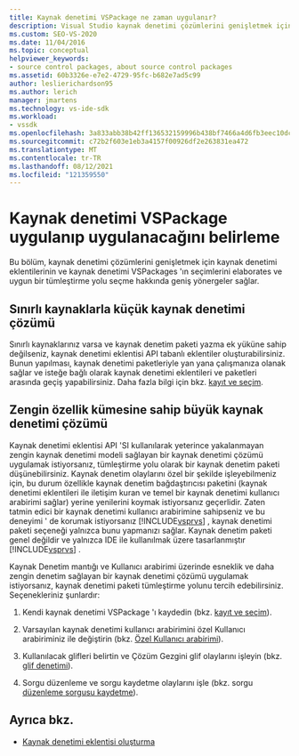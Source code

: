 ```yaml
---
title: Kaynak denetimi VSPackage ne zaman uygulanır?
description: Visual Studio kaynak denetimi çözümlerini genişletmek için kullanılabilen kaynak denetimi eklentilerinin ve kaynak denetimi vspackages seçeneklerinin seçimleri hakkında bilgi edinin.
ms.custom: SEO-VS-2020
ms.date: 11/04/2016
ms.topic: conceptual
helpviewer_keywords:
- source control packages, about source control packages
ms.assetid: 60b3326e-e7e2-4729-95fc-b682e7ad5c99
author: leslierichardson95
ms.author: lerich
manager: jmartens
ms.technology: vs-ide-sdk
ms.workload:
- vssdk
ms.openlocfilehash: 3a833abb38b42ff136532159996b438bf7466a4d6fb3eec10dcdab14eda3e8c9
ms.sourcegitcommit: c72b2f603e1eb3a4157f00926df2e263831ea472
ms.translationtype: MT
ms.contentlocale: tr-TR
ms.lasthandoff: 08/12/2021
ms.locfileid: "121359550"
---
```

# <a name="determine-whether-to-implement-a-source-control-vspackage"></a>Kaynak denetimi VSPackage uygulanıp uygulanacağını belirleme

Bu bölüm, kaynak denetimi çözümlerini genişletmek için kaynak denetimi eklentilerinin ve kaynak denetimi VSPackages 'ın seçimlerini elaborates ve uygun bir tümleştirme yolu seçme hakkında geniş yönergeler sağlar.

## <a name="small-source-control-solution-with-limited-resources"></a>Sınırlı kaynaklarla küçük kaynak denetimi çözümü

 Sınırlı kaynaklarınız varsa ve kaynak denetim paketi yazma ek yüküne sahip değilseniz, kaynak denetimi eklentisi API tabanlı eklentiler oluşturabilirsiniz. Bunun yapılması, kaynak denetimi paketleriyle yan yana çalışmanıza olanak sağlar ve isteğe bağlı olarak kaynak denetimi eklentileri ve paketleri arasında geçiş yapabilirsiniz. Daha fazla bilgi için bkz. [kayıt ve seçim](../../extensibility/internals/registration-and-selection-source-control-vspackage.md).

## <a name="large-source-control-solution-with-a-rich-feature-set"></a>Zengin özellik kümesine sahip büyük kaynak denetimi çözümü

 Kaynak denetimi eklentisi API 'SI kullanılarak yeterince yakalanmayan zengin kaynak denetimi modeli sağlayan bir kaynak denetimi çözümü uygulamak istiyorsanız, tümleştirme yolu olarak bir kaynak denetim paketi düşünebilirsiniz. Kaynak denetim olaylarını özel bir şekilde işleyebilmeniz için, bu durum özellikle kaynak denetim bağdaştırıcısı paketini (kaynak denetimi eklentileri ile iletişim kuran ve temel bir kaynak denetimi kullanıcı arabirimi sağlar) yerine yenilerini koymak istiyorsanız geçerlidir. Zaten tatmin edici bir kaynak denetimi kullanıcı arabirimine sahipseniz ve bu deneyimi ' de korumak istiyorsanız [!INCLUDE[vsprvs](../../code-quality/includes/vsprvs_md.md)] , kaynak denetimi paketi seçeneği yalnızca bunu yapmanızı sağlar. Kaynak denetim paketi genel değildir ve yalnızca IDE ile kullanılmak üzere tasarlanmıştır [!INCLUDE[vsprvs](../../code-quality/includes/vsprvs_md.md)] .

 Kaynak Denetim mantığı ve Kullanıcı arabirimi üzerinde esneklik ve daha zengin denetim sağlayan bir kaynak denetimi çözümü uygulamak istiyorsanız, kaynak denetimi paketi tümleştirme yolunu tercih edebilirsiniz. Seçenekleriniz şunlardır:

1. Kendi kaynak denetimi VSPackage 'ı kaydedin (bkz. [kayıt ve seçim](../../extensibility/internals/registration-and-selection-source-control-vspackage.md)).

2. Varsayılan kaynak denetimi kullanıcı arabirimini özel Kullanıcı arabiriminiz ile değiştirin (bkz. [Özel Kullanıcı arabirimi](../../extensibility/internals/custom-user-interface-source-control-vspackage.md)).

3. Kullanılacak glifleri belirtin ve Çözüm Gezgini glif olaylarını işleyin (bkz. [glif denetimi](../../extensibility/internals/glyph-control-source-control-vspackage.md)).

4. Sorgu düzenleme ve sorgu kaydetme olaylarını işle (bkz. sorgu [düzenleme sorgusu kaydetme](../../extensibility/internals/query-edit-query-save-source-control-vspackage.md)).

## <a name="see-also"></a>Ayrıca bkz.

- [Kaynak denetimi eklentisi oluşturma](../../extensibility/internals/creating-a-source-control-plug-in.md)
